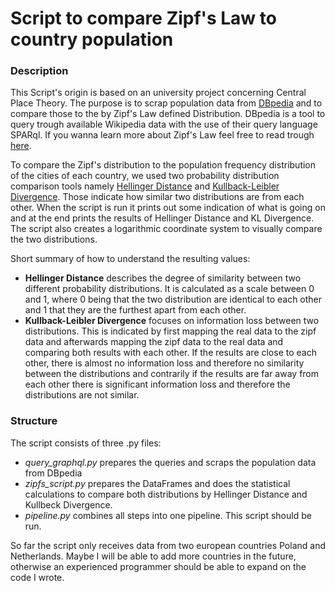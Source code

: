 # Script to compare Zipf's Law to country population

### Description

This Script's origin is based on an university project concerning Central Place Theory.
The purpose is to scrap population data from [DBpedia](https://www.dbpedia.org/) and to compare those to the by Zipf's Law defined Distribution.
DBpedia is a tool to query trough available Wikipedia data with the use of their query language SPARql.
If you wanna learn more about Zipf's Law feel free to read trough [here](https://en.wikipedia.org/wiki/Zipf%27s_law).

To compare the Zipf's distribution to the population frequency distribution of the cities of each country, we used two probability distribution comparison tools namely [Hellinger Distance](https://en.wikipedia.org/wiki/Hellinger_distance) and [Kullback-Leibler Divergence](https://en.wikipedia.org/wiki/Kullback%E2%80%93Leibler_divergence). Those indicate how similar two distributions are from each other.
When the script is run it prints out some indication of what is going on and at the end prints the results of Hellinger Distance and KL Divergence. The script also creates a logarithmic coordinate system to visually compare the two distributions.

Short summary of how to understand the resulting values:
- **Hellinger Distance** describes the degree of similarity between two different probability distributions. It is calculated as a scale between 0 and 1, where 0 being that the two distribution are identical to each other and 1 that
they are the furthest apart from each other.
- **Kullback-Leibler Divergence** focuses on information loss
between two distributions. This is indicated by first mapping the real data to
the zipf data and afterwards mapping the zipf data to the real data and comparing both results with each other. If the results are close to each other, there is
almost no information loss and therefore no similarity between the distributions
and contrarily if the results are far away from each other there is significant
information loss and therefore the distributions are not similar. 

### Structure

The script consists of three .py files: 
- *query_graphql.py* prepares the queries and scraps the population data from DBpedia 
- *zipfs_script.py* prepares the DataFrames and does the statistical calculations to compare both distributions by Hellinger Distance and Kullbeck Divergence.
- *pipeline.py* combines all steps into one pipeline. This script should be run.

So far the script only receives data from two european countries Poland and Netherlands. Maybe I will be able to add more countries in the future, otherwise an experienced programmer should be able to expand on the code I wrote.